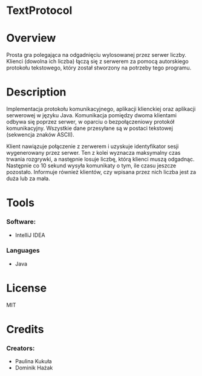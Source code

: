 # TextProtocol


# Overview

Prosta gra polegająca na odgadnięciu wylosowanej przez serwer liczby. 
Klienci (dowolna ich liczba) łączą się z serwerem za pomocą autorskiego protokołu tekstowego, który został stworzony na potrzeby tego programu.

# Description

Implementacja protokołu komunikacyjnego, aplikacji klienckiej oraz aplikacji serwerowej w języku Java.
Komunikacja pomiędzy dwoma klientami odbywa się poprzez serwer, w oparciu o bezpołączeniowy protokół komunikacyjny.
Wszystkie dane przesyłane są w postaci tekstowej (sekwencja znaków ASCII).

Klient nawiązuje połączenie z zerwerem i uzyskuje identyfikator sesji wygenerowany przez serwer. 
Ten z kolei wyznacza maksymalny czas trwania rozgrywki, a następnie losuje liczbę, którą klienci muszą odgadnąc.
Następnie co 10 sekund wysyła komunikaty o tym, ile czasu jeszcze pozostało. Informuje również klientów, czy wpisana przez nich liczba jest za duża lub za mała.



# Tools

### Software:
- IntelliJ IDEA

### Languages
- Java


# License

MIT


# Credits

### Creators:
- Paulina Kukuła
- Dominik Hażak

